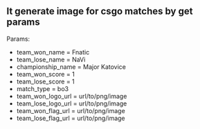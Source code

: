 ## It generate image for csgo matches by get params

Params:
* team_won_name = Fnatic
* team_lose_name = NaVi
* championship_name = Major Katovice
* team_won_score = 1
* team_lose_score = 1
* match_type = bo3
* team_won_logo_url = url/to/png/image
* team_lose_logo_url = url/to/png/image
* team_won_flag_url = url/to/png/image
* team_lose_flag_url = url/to/png/image
